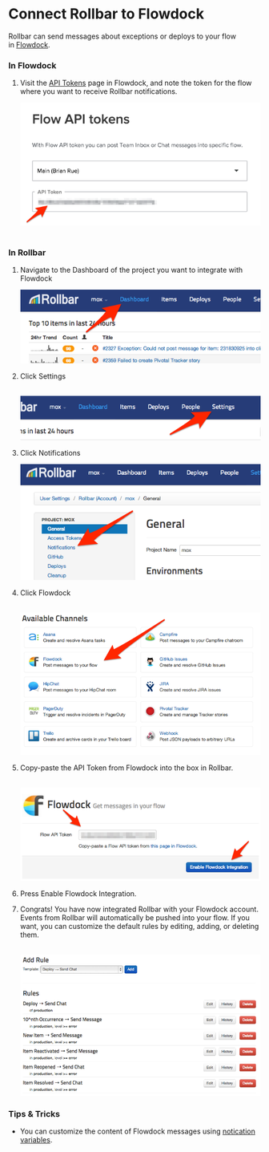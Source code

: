 # Connect Rollbar to Flowdock

Rollbar can send messages about exceptions or deploys to your flow
in [Flowdock](http://flowdock.com/).

### In Flowdock

1.  Visit the [API Tokens](https://www.flowdock.com/account/tokens) page
    in Flowdock, and note the token for the flow where you want to
    receive Rollbar notifications.

    ![](../images/tools/flowdock/api-token.png) 

### In Rollbar

1.  Navigate to the Dashboard of the project you want to integrate with
    Flowdock

    ![](../images/tools/dashboard.png)

2.  Click Settings

     ![](../images/tools/settings.png)

3.  Click Notifications

    ![](../images/tools/notifications.png)

4.  Click Flowdock

     ![](../images/tools/flowdock/channels.png)

5.  Copy-paste the API Token from Flowdock into the box in Rollbar.

     ![](../images/tools/flowdock/flowdock-integration.png)

6.  Press Enable Flowdock Integration.

7.  Congrats! You have now integrated Rollbar with your Flowdock
    account. Events from Rollbar will automatically be pushed into your
    flow. If you want, you can customize the default rules by editing,
    adding, or deleting them.

     ![](../images/tools/flowdock/add-rule.png)

### Tips & Tricks
* You can customize the content of Flowdock messages using [notication variables](/docs/notification-variables/).
